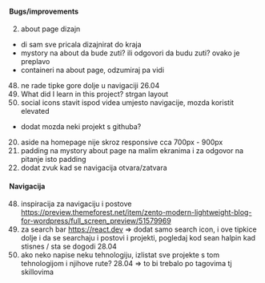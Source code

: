 #### Bugs/improvements
2. about page dizajn
 - di sam sve pricala dizajnirat do kraja
 - mystory na about da bude zuti? ili odgovori da budu zuti? ovako je preplavo
 - containeri na about page, odzumiraj pa vidi
48. ne rade tipke gore dolje u navigaciji 26.04
1. What did I learn in this project? strgan layout
25. social icons stavit ispod videa umjesto navigacije, mozda koristit elevated
  - dodat mozda neki projekt s githuba?
20. aside na homepage nije skroz responsive cca 700px - 900px
21. padding na mystory about page na malim ekranima i za odgovor na pitanje isto padding
7. dodat zvuk kad se navigacija otvara/zatvara

#### Navigacija
48. inspiracija za navigaciju i postove https://preview.themeforest.net/item/zento-modern-lightweight-blog-for-wordpress/full_screen_preview/51579969
46. za search bar https://react.dev => dodat samo search icon, i ove tipkice dolje i da se searchaju i postovi i projekti, pogledaj kod sean halpin kad stisnes / sta se dogodi 28.04
47. ako neko napise neku tehnologiju, izlistat sve projekte s tom tehnologijom i njihove rute? 28.04 => to bi trebalo po tagovima tj skillovima
